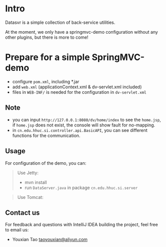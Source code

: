 Intro
============

Datasvr is a simple collection of back-service utilities.

At the moment, we only have a springmvc-demo configuration without any other plugins, but there is more to come!

Prepare for a simple SpringMVC-demo
============
- configure `pom.xml`, including *.jar
- add `web.xml` (applicationContext.xml & dv-servlet.xml included)
- files in `WEB-INF/` is needed for the configuration in `dv-servlet.xml`

## Note
- you can input `http://127.0.0.1:8080/dv/home/index` to see the `home.jsp`, if `home.jsp` does not exist, the console will show fault for no-mapping.
- in `cn.edu.hhuc.si.controller.api.BasicAPI`, you can see different functions for the communication.

## Usage
For configuration of the demo, you can:
>
> Use Jetty:
> * mvn install
> * run `DataServer.java` in package `cn.edu.hhuc.si.server`
>

>
> Use Tomcat:
>

## Contact us
For feedback and questions with IntelliJ IDEA building the project, feel free to email us:
* Youxian Tao taoyouxian@aliyun.com
